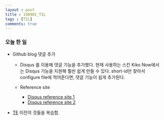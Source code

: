 ```yaml
---
layout : post
title : 190901_TIL
tags : [TIL]
comments: true
---
```

### 오늘 한 일
- Github blog 댓글 추가
  - Disqus 를 이용해 댓글 기능을 추가했다. 현재 사용하는 스킨 Kiko Now에서는 Disqus 기능을 지원해 훨씬 쉽게 만들 수 있다. short-id만 찾아서 configure file에 적어준다면, 댓글 기능이 쉽게 추가된다.

  - Reference site
    - [Disqus reference site 1](https://khackskjs.github.io/2017/06/22/Setting-Hexo-github-pages/)
    - [Disqus reference site 2](https://devmjun.github.io/archive/addComments)

- [TE](https://armkernel.github.io/TE_190901) 이전의 것들을 복습함.



